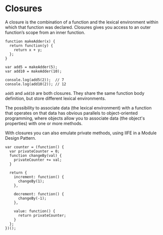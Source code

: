 # Closures

A closure is the combination of a function and the lexical environment within which that function was declared.
Closures gives you access to an outer function’s scope from an inner function.

```
function makeAdder(x) {
  return function(y) {
    return x + y;
  };
}

var add5 = makeAdder(5);
var add10 = makeAdder(10);

console.log(add5(2));  // 7
console.log(add10(2)); // 12
```

`add5` and `add10` are both closures. They share the same function body definition, but store different lexical environments.

The possibility to associate data (the lexical environment) with a function that operates on that data has obvious parallels to object-oriented programming, where objects allow you to associate data (the object's properties) with one or more methods.

With closures you can also emulate private methods, using IIFE in a Module Design Pattern.

```
var counter = (function() {
  var privateCounter = 0;
  function changeBy(val) {
    privateCounter += val;
  }

  return {
    increment: function() {
      changeBy(1);
    },

    decrement: function() {
      changeBy(-1);
    },

    value: function() {
      return privateCounter;
    }
  };
})();
```
